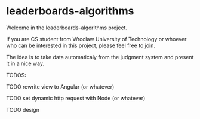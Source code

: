 # leaderboards-algorithms

Welcome in the leaderboards-algorithms project.

If you are CS student from Wroclaw University of Technology
 or whoever who can be interested in this project, please feel free to join.
 
 The idea is to take data automaticaly from the judgment system and present it in a nice way.

TODOS:

TODO rewrite view to Angular (or whatever)

TODO set dynamic http request with Node (or whatever)

TODO design
